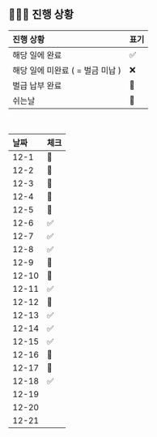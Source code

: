 ## 🧑🏻‍💻 진행 상황

| 진행 상황            | 표기  |
|:-----------------|:----|
| 해당 일에 완료      | ✅   |
| 해당 일에 미완료 ( = 벌금 미납 )    | ❌   |
| 벌급 납부 완료 | 🔺 |
| 쉬는날 | 🥳 |


<br>

| 날짜  | 체크 |
|:------|:----|
| 12-1 | 🥳 |
| 12-2 | 🥳 |
| 12-3 | 🥳 |
| 12-4 | 🔺 |
| 12-5 | 🔺 |
| 12-6 | ✅ |
| 12-7 | ✅ |
| 12-8 | ✅ |
| 12-9 | 🥳 |
| 12-10 | 🥳 |
| 12-11 | ✅ |
| 12-12 | 🔺 |
| 12-13 | ✅ |
| 12-14 | ✅ |
| 12-15 | ✅ |
| 12-16 | 🥳 |
| 12-17 | 🥳 |
| 12-18 | ✅ |
| 12-19 |  |
| 12-20 |  |
| 12-21 |  |

